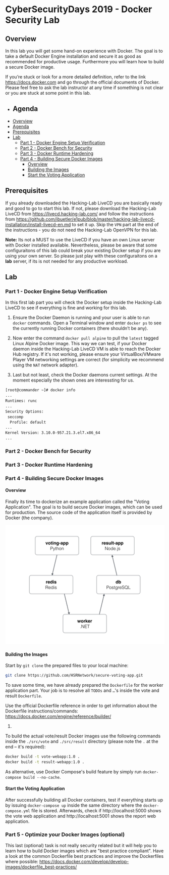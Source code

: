 # CyberSecurityDays 2019 - Docker Security Lab

## Overview
In this lab you will get some hand-on experience with Docker. The goal is to take a default Docker Engine installation and secure it as good as recommended for productive usage. Furthermore you will learn how to build a secure Docker image.

If you’re stuck or look for a more detailed definition, refer to the link https://docs.docker.com and go through the official documents of Docker. Please feel free to ask the lab instructor at any time if something is not clear or you are stuck at some point in this lab. 

- ## Agenda
- [Overview](#overview)
- [Agenda](#agenda)
- [Prerequisites](#prerequisites)
- [Lab](#lab)
  - [Part 1 - Docker Engine Setup Verification](#part-1---docker-engine-setup-verification)
  - [Part 2 - Docker Bench for Security](#part-2---docker-bench-for-security)
  - [Part 3 - Docker Runtime Hardening](#part-3---docker-runtime-hardening)
  - [Part 4 - Building Secure Docker Images](#part-4---building-secure-docker-images)
    - [Overview](#overview-1)
    - [Building the Images](#building-the-images)
    - [Start the Voting Application](#start-the-voting-application)

## Prerequisites
If you already downloaded the Hacking-Lab LiveCD you are basically ready and good to go to start this lab. If not, please download the Hacking-Lab LiveCD from https://livecd.hacking-lab.com/ and follow the instructions from https://github.com/ibuetler/e1pub/blob/master/hacking-lab-livecd-installation/install-livecd-en.md to set it up. 
Skip the `VPN` part at the end of the instructions - you do not need the Hacking-Lab OpenVPN for this lab.

**Note:** Its not a MUST to use the LiveCD if you have an own Linux server with Docker installed available. Nevertheless, please be aware that some configuraitons of this lab could break your existing Docker setup if you are using your own server. So please just play with these configuraitons on a **lab** server, if its is not needed for any productive workload.

## Lab
### Part 1 - Docker Engine Setup Verification
In this first lab part you will check the Docker setup inside the Hacking-Lab LiveCD to see if everything is fine and working for this lab.

1. Ensure the Docker Daemon is running and your user is able to run `docker` commands. Open a Terminal window and enter `docker ps` to see the currently running Docker containers (there shouldn’t be any).

2. Now enter the command `docker pull alpine` to pull the `latest` tagged Linux Alpine Docker image. This way we can test, if your Docker daemon inside the Hacking-Lab LiveCD VM is able to reach the Docker Hub registry. If it's not working, please ensure your VirtualBox/VMware Player VM networking settings are correct (for simplicity we recommend using the `NAT` network adapter).

3. Last but not least, check the Docker daemons current settings. At the moment especially the shown ones are interessting for us.
```bash
[root@commander ~]# docker info
...
Runtimes: runc
...
Security Options:
 seccomp
  Profile: default
...
Kernel Version: 3.10.0-957.21.3.el7.x86_64
...
```

### Part 2 - Docker Bench for Security


### Part 3 - Docker Runtime Hardening


### Part 4 - Building Secure Docker Images
#### Overview
Finally its time to dockerize an example application called the "Voting Application". The goal is to build secure Docker images, which can be used for production. The source code of the application itself is provided by Docker (the company).

![architecture](/assets/architecture.png)

#### Building the Images
Start by `git clone` the prepared files to your local machine:
```bash
git clone https://github.com/HSRNetwork/secure-voting-app.git
```

To save some time, we have already prepared the `Dockerfile` for the worker application part. Your job is to resolve all `TODOs` and `…`'s inside the vote and result `Dockerfile`.

Use the official Dockerfile reference in order to get information about the Dockerfile instructions/commands: https://docs.docker.com/engine/reference/builder/

1. 


To build the actual vote/result Docker images use the following commands inside the `./src/vote` and `./src/result` directory (please note the `.` at the end – it's required): 
```bash
docker build -t vote-webapp:1.0 .
docker build -t result-webapp:1.0 .
```
As alternative, use Docker Compose's build feature by simply run `docker-compose build --no-cache`.

#### Start the Voting Application
After successfully building all Docker containers, test if everything starts up by issuing `docker-compose up` inside the same directory where the `docker-compose.yml` file is stored. 
Afterwards, check if http://localhost:5000 shows the vote web application and http://localhost:5001 shows the report web application.

### Part 5 - Optimize your Docker Images (optional)
This last (optional) task is not really security related but it will help you to learn how to build Docker images which are "best practice compliant".
Have a look at the common Dockerfile best practices and improve the Dockerfiles where possible:
https://docs.docker.com/develop/develop-images/dockerfile_best-practices/
